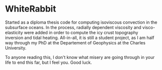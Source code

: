 # WhiteRabbit

Started as a diploma thesis code for computing isoviscous convection in the subsurface oceans. In the process, radially dependent viscosity and visco-elasticity were added in order to compute the icy crust topography inversion and tidal heating. All-in-all, it is still a student project, as I am half way through my PhD at the Departement of Geophysics at the Charles University.

To anyone reading this, I don't know what misery are going through in your life to end this far, but I feel you. Good luck.
